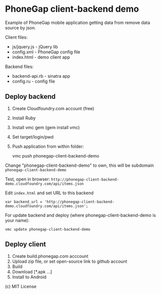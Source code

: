 PhoneGap client-backend demo
============================

Example of PhoneGap mobile application getting data from remove data source by json.


Client files:

* js/jquery.js - jQuery lib
* config.xml - PhoneGap config file
* index.html - demo client app



Backend files:

* backend-api.rb - sinatra app
* config.ru - config file


Deploy backend
--------------

1. Create Cloudfoundry.com account (free)
2. Install Ruby
3. Install vmc gem (gem install vmc)
4. Set target/login/pwd
5. Push application from within folder:

    vmc push phonegap-client-backend-demo

Change "phonegap-client-backend-demo" to own, this will be subdomain `phonegap-client-backend-demo`


Test, open in browser: `http://phonegap-client-backend-demo.cloudfoundry.com/api/items.json`

Edit `index.html` and set URL to this backend

    var backend_url = 'http://phonegap-client-backend-demo.cloudfoundry.com/api/items.json';

For update backend and deploy (where phonegap-client-backend-demo is your name):

    vmc update phonegap-client-backend-demo



Deploy client
-------------

1. Create build.phonegap.com acccount
2. Upload zip file, or set open-source link to github account
3. Build
4. Download [*.apk ...]
5. Install to Android


(c) MIT License
